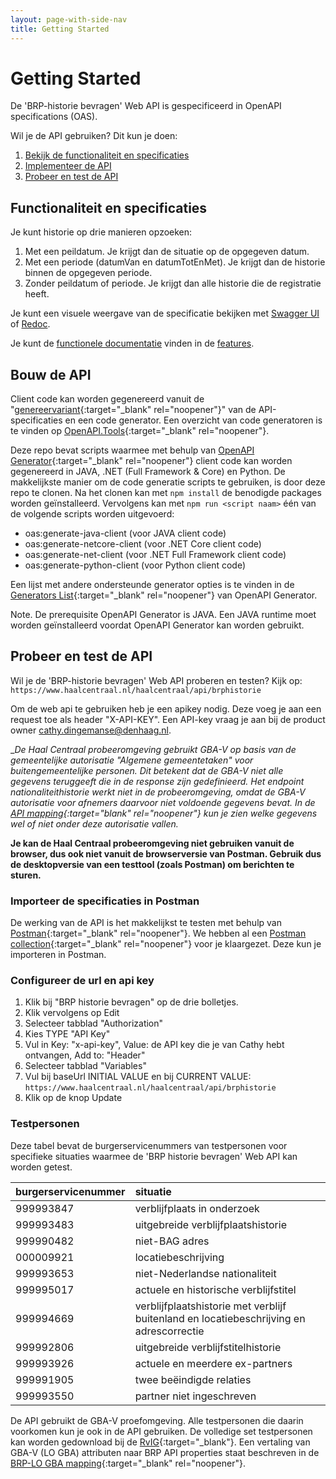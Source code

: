 ```yaml
---
layout: page-with-side-nav
title: Getting Started
---
```

# Getting Started

De 'BRP-historie bevragen' Web API is gespecificeerd in OpenAPI specifications (OAS).

Wil je de API gebruiken? Dit kun je doen:

1. [Bekijk de functionaliteit en specificaties](#functionaliteit-en-specificaties)
2. [Implementeer de API](#bouw-de-api)
3. [Probeer en test de API](#probeer-en-test-de-api)

## Functionaliteit en specificaties
Je kunt historie op drie manieren opzoeken:
1. Met een peildatum. Je krijgt dan de situatie op de opgegeven datum.
2. Met een periode (datumVan en datumTotEnMet). Je krijgt dan de historie binnen de opgegeven periode.
3. Zonder peildatum of periode. Je krijgt dan alle historie die de registratie heeft.

Je kunt een visuele weergave van de specificatie bekijken met [Swagger UI](https://vng-realisatie.github.io/Haal-Centraal-BRP-historie-bevragen/swagger-ui) of [Redoc](https://vng-realisatie.github.io/Haal-Centraal-BRP-historie-bevragen/redoc).

Je kunt de [functionele documentatie](./features) vinden in de [features](./features).

## Bouw de API
Client code kan worden gegenereerd vanuit de "[genereervariant](https://github.com/VNG-Realisatie/Haal-Centraal-BRP-historie-bevragen/blob/master/specificatie/genereervariant/openapi.yaml){:target="_blank" rel="noopener"}" van de API-specificaties en een code generator. Een overzicht van code generatoren is te vinden op [OpenAPI.Tools](https://openapi.tools/#sdk){:target="_blank" rel="noopener"}.

Deze repo bevat scripts waarmee met behulp van [OpenAPI Generator](https://openapi-generator.tech/){:target="_blank" rel="noopener"} client code kan worden gegenereerd in JAVA, .NET (Full Framework & Core) en Python. De makkelijkste manier om de code generatie scripts te gebruiken, is door deze repo te clonen. Na het clonen kan met `npm install` de benodigde packages worden geïnstalleerd. Vervolgens kan met `npm run <script naam>` één van de volgende scripts worden uitgevoerd:
- oas:generate-java-client (voor JAVA client code)
- oas:generate-netcore-client (voor .NET Core client code)
- oas:generate-net-client (voor .NET Full Framework client code)
- oas:generate-python-client (voor Python client code)

Een lijst met andere ondersteunde generator opties is te vinden in de [Generators List](https://openapi-generator.tech/docs/generators){:target="_blank" rel="noopener"} van OpenAPI Generator.

Note. De prerequisite OpenAPI Generator is JAVA. Een JAVA runtime moet worden geïnstalleerd voordat OpenAPI Generator kan worden gebruikt.

## Probeer en test de API

Wil je de 'BRP-historie bevragen' Web API proberen en testen? Kijk op: `https://www.haalcentraal.nl/haalcentraal/api/brphistorie`

Om de web api te gebruiken heb je een apikey nodig. Deze voeg je aan een request toe als header "X-API-KEY". Een API-key vraag je aan bij de product owner [cathy.dingemanse@denhaag.nl](mailto:cathy.dingemanse@denhaag.nl).

__De Haal Centraal probeeromgeving gebruikt GBA-V op basis van de gemeentelijke autorisatie "Algemene gemeentetaken" voor buitengemeentelijke personen. Dit betekent dat de GBA-V niet alle gegevens teruggeeft die in de response zijn gedefinieerd. Het endpoint nationaliteithistorie werkt niet in de probeeromgeving, omdat de GBA-V autorisatie voor afnemers daarvoor niet voldoende gegevens bevat. In de [API mapping](https://github.com/VNG-Realisatie/Haal-Centraal-BRP-bevragen/blob/master/docs/BRP-LO%20GBA%20mapping.xlsx?raw=true){:target="_blank" rel="noopener"} kun je zien welke gegevens wel of niet onder deze autorisatie vallen.__

__Je kan de Haal Centraal probeeromgeving niet gebruiken vanuit de browser, dus ook niet vanuit de browserversie van Postman. Gebruik dus de desktopversie van een testtool (zoals Postman) om berichten te sturen.__

### Importeer de specificaties in Postman

De werking van de API is het makkelijkst te testen met behulp van [Postman](https://www.getpostman.com/){:target="_blank" rel="noopener"}. We hebben al een [Postman collection](https://github.com/VNG-Realisatie/Haal-Centraal-BRP-historie-bevragen/blob/master/test/BRP-Historie-Bevragen-postman-collection.json){:target="_blank" rel="noopener"} voor je klaargezet. Deze kun je importeren in Postman. 

### Configureer de url en api key

1. Klik bij "BRP historie bevragen" op de drie bolletjes.
2. Klik vervolgens op Edit
3. Selecteer tabblad "Authorization"
4. Kies TYPE "API Key"
5. Vul in Key: "x-api-key", Value: de API key die je van Cathy hebt ontvangen, Add to: "Header"
6. Selecteer tabblad "Variables"
7. Vul bij baseUrl INITIAL VALUE en bij CURRENT VALUE: `https://www.haalcentraal.nl/haalcentraal/api/brphistorie`
8. Klik op de knop Update

### Testpersonen

Deze tabel bevat de burgerservicenummers van testpersonen voor specifieke situaties waarmee de 'BRP historie bevragen' Web API kan worden getest.

burgerservicenummer | situatie
---------------- | :-------  
999993847 | verblijfplaats in onderzoek
999993483 | uitgebreide verblijfplaatshistorie
999990482 | niet-BAG adres
000009921 | locatiebeschrijving
999993653 | niet-Nederlandse nationaliteit
999995017 | actuele en historische verblijfstitel
999994669 | verblijfplaatshistorie met verblijf buitenland en locatiebeschrijving en adrescorrectie
999992806 | uitgebreide verblijfstitelhistorie
999993926 | actuele en meerdere ex-partners
999991905 | twee beëindigde relaties
999993550 | partner niet ingeschreven

De API gebruikt de GBA-V proefomgeving. Alle testpersonen die daarin voorkomen kun je ook in de API gebruiken. De volledige set testpersonen kan worden gedownload bij de [RvIG](https://www.rvig.nl/documenten/richtlijnen/2018/09/20/testdataset-persoonslijsten-proefomgevingen-gba-v){:target="_blank"}.
Een vertaling van GBA-V (LO GBA) attributen naar BRP API properties staat beschreven in de [BRP-LO GBA mapping](https://github.com/VNG-Realisatie/Haal-Centraal-BRP-bevragen/blob/master/docs/BRP-LO%20GBA%20mapping.xlsx?raw=true){:target="_blank" rel="noopener"}.
